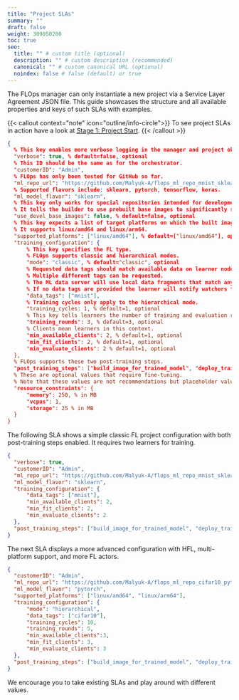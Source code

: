 ```yaml
---
title: "Project SLAs"
summary: ""
draft: false
weight: 309050200
toc: true
seo:
  title: "" # custom title (optional)
  description: "" # custom description (recommended)
  canonical: "" # custom canonical URL (optional)
  noindex: false # false (default) or true
---
```


<span class="lead">
  The FLOps manager can only instantiate a new project via a Service Layer Agreement JSON file.
  This guide showcases the structure and all available properties and keys of such SLAs with examples.
</span>

{{< callout context="note" icon="outline/info-circle">}}
  To see project SLAs in action have a look at [Stage 1: Project Start](/docs/manuals/flops-addon/flops-project-workflow/stages/stage-1-project-start/).
{{< /callout >}}


```json
{
  % This key enables more verbose logging in the manager and project observer.
  "verbose": true, % default=false, optional
  % This ID should be the same as for the orchestrator.
  "customerID": "Admin", 
  % FLOps has only been tested for GitHub so far.
  "ml_repo_url": "https://github.com/Malyuk-A/flops_ml_repo_mnist_sklearn",
  % Supported flavors include: sklearn, pytorch, tensorflow, keras.
  "ml_model_flavor": "sklearn",
  % This key only works for special repositories intended for development.
  % It tells the builder to use prebuilt base images to significantly speed up image builds and development.
  "use_devel_base_images": false, % default=false, optional
  % This key expects a list of target platforms on which the built images should run.
  % It supports linux/amd64 and linux/arm64.
  "supported_platforms": ["linux/amd64"], % default=["linux/amd64"], optional
  "training_configuration": {
      % This key specifies the FL type.
      % FLOps supports classic and hierarchical modes.
      "mode": "classic", % default="classic", optional
      % Requested data tags should match available data on learner nodes.
      % Multiple different tags can be requested.
      % The ML data server will use local data fragments that match any of the provided tags.
      % If no data tags are provided the learner will notify watchers that it cannot find any data.
      "data_tags": ["mnist"],
      % Training cycles only apply to the hierarchical mode.
      "training_cycles: 1, % default=1, optional
      % This key tells learners the number of training and evaluation rounds to perform.
      "training_rounds": 3, % default=3, optional
      % Clients mean learners in this context.
      "min_available_clients": 2, % default=1, optional
      "min_fit_clients": 2, % default=1, optional
      "min_evaluate_clients": 2 % default=1, optional
  },
  % FLOps supports these two post-training steps.
  "post_training_steps": ["build_image_for_trained_model", "deploy_trained_model_image"], % default=[], optional
  % These are optional values that require fine-tuning.
  % Note that these values are not recommendations but placeholder values.
  "resource_constraints": {
      "memory": 250, % in MB
      "vcpus": 1,
      "storage": 25 % in MB
  }
}
```

The following SLA shows a simple classic FL project configuration with both post-training steps enabled.
It requires two learners for training.


```json
{
  "verbose": true,
  "customerID": "Admin",
  "ml_repo_url": "https://github.com/Malyuk-A/flops_ml_repo_mnist_sklearn",
  "ml_model_flavor": "sklearn",
  "training_configuration": {
      "data_tags": ["mnist"],
      "min_available_clients": 2,
      "min_fit_clients": 2,
      "min_evaluate_clients": 2
  },
  "post_training_steps": ["build_image_for_trained_model", "deploy_trained_model_image"],
}
```

The next SLA displays a more advanced configuration with HFL, multi-platform support, and more FL actors.

```json
{
  "customerID": "Admin",
  "ml_repo_url": "https://github.com/Malyuk-A/flops_ml_repo_cifar10_pytorch",
  "ml_model_flavor": "pytorch",
  "supported_platforms": ["linux/amd64", "linux/arm64"],
  "training_configuration": {
      "mode": "hierarchical",
      "data_tags": ["cifar10"],
      "training_cycles": 10,
      "training_rounds": 5,
      "min_available_clients":3,
      "min_fit_clients": 3,
      "min_evaluate_clients": 3
  },
  "post_training_steps": ["build_image_for_trained_model", "deploy_trained_model_image"],
}
```

We encourage you to take existing SLAs and play around with different values.
